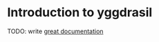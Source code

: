 # Introduction to yggdrasil

TODO: write [great documentation](http://jacobian.org/writing/what-to-write/)
